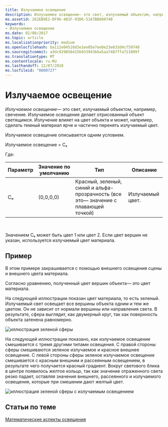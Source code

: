 ```yaml
---
title: Излучаемое освещение
description: Излучаемое освещение— это свет, излучаемый объектом, например, свечение.
ms.assetid: 262EB9E2-DF96-401F-93D6-51A7BB60074B
keywords:
- Излучаемое освещение
ms.date: 02/08/2017
ms.topic: article
ms.localizationpriority: medium
ms.openlocfilehash: ba112e04518d3e1ee05e7ee8e23e633d4cf59748
ms.sourcegitcommit: a3dc929858415b933943bba5aa7487ffa721899f
ms.translationtype: MT
ms.contentlocale: ru-RU
ms.lasthandoff: 12/07/2018
ms.locfileid: "8800727"
---
```

# <a name="emissive-lighting"></a>Излучаемое освещение


*Излучаемое освещение*— это свет, излучаемый объектом, например, свечение. Излучаемое освещение делает отрисованный объект светящимся. Излучение влияет на цвет объекта и может, например, сделать темный материал ярче и частично перенять излучаемый цвет.

Излучаемое освещение описывается одним условием.

Излучаемое освещение = Cₑ

Где:

| Параметр | Значение по умолчанию | Тип                                                                 | Описание     |
|-----------|---------------|----------------------------------------------------------------------|-----------------|
| Cₑ        | (0,0,0,0)     | Красный, зеленый, синий и альфа-прозрачность (все это— значение с плавающей точкой) | Излучаемый цвет. |

 

Значением Cₑ может быть цвет 1 или цвет 2. Если цвет вершин не указан, используется излучаемый цвет материала.

## <a name="span-idexamplespanspan-idexamplespanspan-idexamplespanexample"></a><span id="Example"></span><span id="example"></span><span id="EXAMPLE"></span>Пример


В этом примере закрашивается с помощью внешнего освещения сцены и внешнего цвета материала.

Согласно уравнению, полученный цвет вершин объекта— это цвет материала.

На следующей иллюстрации показан цвет материала, то есть зеленый. Излучаемый свет освещает все вершины объекта одним и тем же цветом. Он не зависит от нормали вершины или направления света. В результате, сфера выглядит, как двумерный круг, так как поверхность объекта затенена равномерно.

![иллюстрация зеленой сферы](images/lighte.jpg)

На следующей иллюстрации показано, как излучаемое освещение смешивается с тремя другими типами освещения. С правой стороны сферы смешиваются зеленое излучаемое и красное внешнее освещение. С левой стороны сферы зеленое излучаемое освещение смешивается с красным внешним и рассеянным освещением, в результате чего получается красный градиент. Вокруг светового блика в центре появилось желтое кольцо, так как значение отраженного света резко падает, оставляя значения внешнего, рассеянного и излучаемого освещения, которые при смешении дают желтый цвет.

![иллюстрация зеленой сферы с излучаемым освещением](images/lightadse.jpg)

## <a name="span-idrelated-topicsspanrelated-topics"></a><span id="related-topics"></span>Статьи по теме


[Математические аспекты освещения](mathematics-of-lighting.md)

 

 




